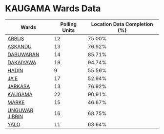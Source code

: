
# KAUGAMA Wards Data

| Wards | Polling Units | Location Data Completion (%) |
| ---- | ----- | ------- |
| [ARBUS](./wards/3818-arbus) | 12 | 75.00% |
| [ASKANDU](./wards/3819-askandu) | 13 | 76.92% |
| [DABUWARAN](./wards/3820-dabuwaran) | 14 | 85.71% |
| [DAKAIYAWA](./wards/3821-dakaiyawa) | 19 | 94.74% |
| [HADIN](./wards/3822-hadin) | 9 | 55.56% |
| [JA'E](./wards/3823-ja'e) | 17 | 52.94% |
| [JARKASA](./wards/3824-jarkasa) | 13 | 76.92% |
| [KAUGAMA](./wards/3825-kaugama) | 22 | 90.91% |
| [MARKE](./wards/3826-marke) | 15 | 46.67% |
| [UNGUWAR JIBRIN](./wards/3827-unguwar-jibrin) | 16 | 68.75% |
| [YALO](./wards/3828-yalo) | 11 | 63.64% |





